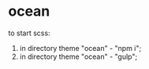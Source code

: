 # ocean
to start scss:

1. in directory theme "ocean" - "npm i";
2. in directory theme "ocean" - "gulp";